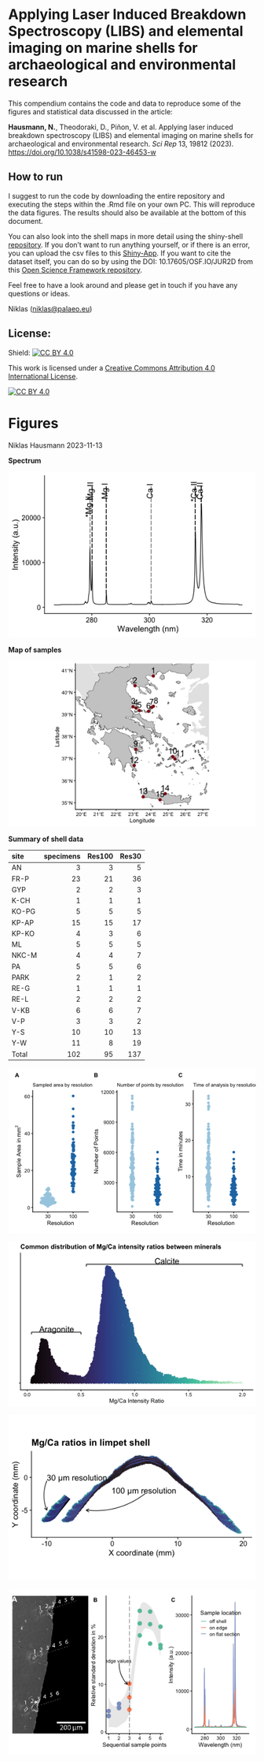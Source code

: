 Applying Laser Induced Breakdown Spectroscopy (LIBS) and elemental imaging on marine shells for archaeological and environmental research
=============================================================================

This compendium contains the code and data to reproduce some of the figures and statistical data discussed in the article:

**Hausmann, N.**, Theodoraki, D., Piñon, V. et al. Applying laser induced breakdown spectroscopy (LIBS) and elemental imaging on marine shells for archaeological and environmental research. *Sci Rep* 13, 19812 (2023). https://doi.org/10.1038/s41598-023-46453-w


How to run
------------------------

I suggest to run the code by downloading the entire repository and executing the steps within the .Rmd file on your own PC. This will reproduce the data figures. 
The results should also be available at the bottom of this document.

You can also look into the shell maps in more detail using the shiny-shell [repository](https://github.com/Niklas-palaeo/Shiny_Shell). If you don’t want to run anything yourself, or if there is an error, you can upload the csv files to this [Shiny-App](https://nikhausmann.shinyapps.io/Shiny_Shell/). 
If you want to cite the dataset itself, you can do so by using the DOI: 10.17605/OSF.IO/JUR2D from this [Open Science Framework repository](https://osf.io/jur2d/).

Feel free to have a look around and please get in touch if you have any questions or ideas.


Niklas (niklas@palaeo.eu)


## License:
Shield: [![CC BY 4.0][cc-by-shield]][cc-by]

This work is licensed under a
[Creative Commons Attribution 4.0 International License][cc-by].

[![CC BY 4.0][cc-by-image]][cc-by]

[cc-by]: http://creativecommons.org/licenses/by/4.0/
[cc-by-image]: https://i.creativecommons.org/l/by/4.0/88x31.png
[cc-by-shield]: https://img.shields.io/badge/License-CC%20BY%204.0-lightgrey.svg


Figures
================
Niklas Hausmann
2023-11-13

**Spectrum**

![](Figures_files/figure-gfm/Figure%20Spectrum-1.png)

**Map of samples**

![](Figures_files/figure-gfm/Map%20of%20samples-1.png)

**Summary of shell data**

| site  | specimens | Res100 | Res30 |
|:------|----------:|-------:|------:|
| AN    |         3 |      3 |     5 |
| FR-P  |        23 |     21 |    36 |
| GYP   |         2 |      2 |     3 |
| K-CH  |         1 |      1 |     1 |
| KO-PG |         5 |      5 |     5 |
| KP-AP |        15 |     15 |    17 |
| KP-KO |         4 |      3 |     6 |
| ML    |         5 |      5 |     5 |
| NKC-M |         4 |      4 |     7 |
| PA    |         5 |      5 |     6 |
| PARK  |         2 |      1 |     2 |
| RE-G  |         1 |      1 |     1 |
| RE-L  |         2 |      2 |     2 |
| V-KB  |         6 |      6 |     7 |
| V-P   |         3 |      3 |     2 |
| Y-S   |        10 |     10 |    13 |
| Y-W   |        11 |      8 |    19 |
| Total |       102 |     95 |   137 |


![](Figures_files/figure-gfm/Plots%20Map%20Statistics-1.png)


![](Figures_files/figure-gfm/distribution%20mineral-1.png)


![](Figures_files/figure-gfm/KP-AP_F-1.png)


![](Figures_files/figure-gfm/line%20plots-1.png)



